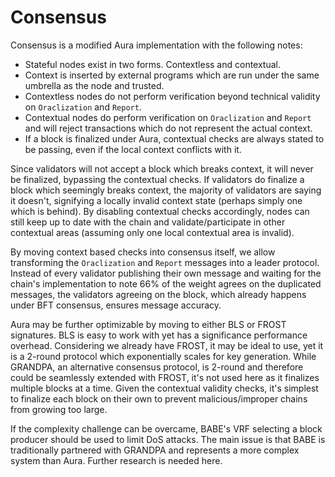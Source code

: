 # Consensus

Consensus is a modified Aura implementation with the following notes:

- Stateful nodes exist in two forms. Contextless and contextual.
- Context is inserted by external programs which are run under the same umbrella as the node and trusted.
- Contextless nodes do not perform verification beyond technical validity on `Oraclization` and `Report`.
- Contextual nodes do perform verification on `Oraclization` and `Report` and will reject transactions which do not represent the actual context.
- If a block is finalized under Aura, contextual checks are always stated to be passing, even if the local context conflicts with it.

Since validators will not accept a block which breaks context, it will never be finalized, bypassing the contextual checks. If validators do finalize a block which seemingly breaks context, the majority of validators are saying it doesn't, signifying a locally invalid context state (perhaps simply one which is behind). By disabling contextual checks accordingly, nodes can still keep up to date with the chain and validate/participate in other contextual areas (assuming only one local contextual area is invalid).

By moving context based checks into consensus itself, we allow transforming the `Oraclization` and `Report` messages into a leader protocol. Instead of every validator publishing their own message and waiting for the chain's implementation to note 66% of the weight agrees on the duplicated messages, the validators agreeing on the block, which already happens under BFT consensus, ensures message accuracy.

Aura may be further optimizable by moving to either BLS or FROST signatures. BLS is easy to work with yet has a significance performance overhead. Considering we already have FROST, it may be ideal to use, yet it is a 2-round protocol which exponentially scales for key generation. While GRANDPA, an alternative consensus protocol, is 2-round and therefore could be seamlessly extended with FROST, it's not used here as it finalizes multiple blocks at a time. Given the contextual validity checks, it's simplest to finalize each block on their own to prevent malicious/improper chains from growing too large.

If the complexity challenge can be overcame, BABE's VRF selecting a block producer should be used to limit DoS attacks. The main issue is that BABE is traditionally partnered with GRANDPA and represents a more complex system than Aura. Further research is needed here.

